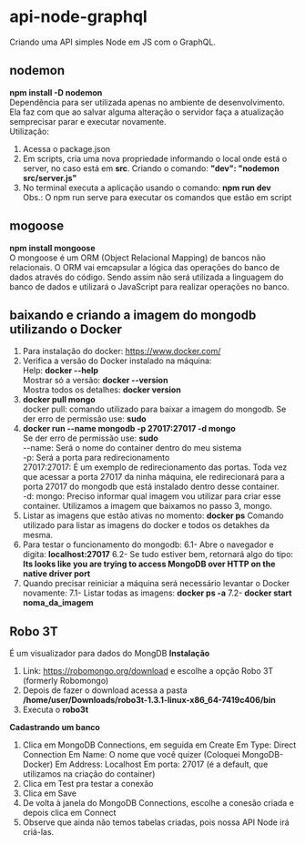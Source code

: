 # api-node-graphql
Criando uma API simples Node em JS com o GraphQL.  

## nodemon  
**npm install -D nodemon**  
Dependência para ser utilizada apenas no ambiente de desenvolvimento.  
Ela faz com que ao salvar alguma alteração o servidor faça a atualização semprecisar parar e executar novamente.  
Utilização:  
1) Acessa o package.json  
2) Em scripts, cria uma nova propriedade informando o local onde está o server, no caso está em **src**.
Criando o comando: **"dev": "nodemon src/server.js"**  
3) No terminal executa a aplicação usando o comando: **npm run dev**  
Obs.: O npm run serve para executar os comandos que estão em script  

## mogoose  
**npm install mongoose**  
O mongoose é um ORM (Object Relacional Mapping) de bancos não relacionais.
O ORM vai emcapsular a lógica das operações do banco de dados através do código. Sendo assim não será utilizada a linguagem do banco de dados e utilizará o JavaScript para realizar operações no banco.
  
## baixando e criando a imagem do mongodb utilizando o Docker
1) Para instalação do docker: https://www.docker.com/  
2) Verifica a versão do Docker instalado na máquina:  
    Help: **docker --help**  
    Mostrar só a versão: **docker --version**  
    Mostra todos os detalhes: **docker version**  
3) **docker pull mongo**  
    docker pull: comando utilizado para baixar a imagem do mongodb. Se der erro de permissão use: **sudo**  
4) **docker run --name mongodb -p 27017:27017 -d mongo**  
    Se der erro de permissão use: **sudo**  
    --name: Será o nome do container dentro do meu sistema  
    -p:  Será a porta para redirecionamento  
    27017:27017: É um exemplo de redirecionamento das portas. Toda vez que acessar a porta 27017 da ninha máquina, ele 
    redirecionará para a porta 27017 do mongodb que está instalado dentro desse container.  
    -d: mongo: Preciso informar qual imagem vou utilizar para criar esse container. Utilizamos a imagem que baixamos no 
    passo 3, mongo.  
5) Listar as imagens que estão ativas no momento: **docker ps**
    Comando utilizado para listar as imagens do docker e todos os detakhes da mesma.
6) Para testar o funcionamento do mongodb:
    6.1- Abre o navegador e digita: **localhost:27017**
    6.2- Se tudo estiver bem, retornará algo do tipo: **Its looks like you are trying to access MongoDB over HTTP on the native driver port**
7) Quando precisar reiniciar a máquina será necessário levantar o Docker novamente:
    7.1- Listar todas as imagens: **docker ps -a**
    7.2- **docker start noma_da_imagem**  

## Robo 3T  
É um visualizador para dados do MongDB
**Instalação**
1) Link: https://robomongo.org/download e escolhe a opção Robo 3T (formerly Robomongo)
2) Depois de fazer o download acessa a pasta **/home/user/Downloads/robo3t-1.3.1-linux-x86_64-7419c406/bin**
3) Executa o **robo3t**

**Cadastrando um banco**
1) Clica em MongoDB Connections, em seguida em Create
    Em Type: Direct Connection
    Em Name: O nome que você quizer (Coloquei MongoDB-Docker)
    Em Address: Localhost
    Em porta: 27017 (é a default, que utilizamos na criação do container)
2) Clica em Test pra testar a conexão
3) Clica em Save
4) De volta à janela do MongoDB Connections, escolhe a conesão criada e depois clica em Connect 
5) Observe que ainda não temos tabelas criadas, pois nossa API Node irá criá-las.
